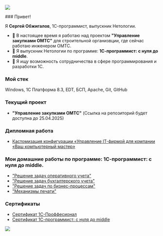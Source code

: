 <p><img src="https://capsule-render.vercel.app/api?type=waving&color=gradient&height=120&section=header"/></p>
### Привет!

Я **Сергей Обжигалов**, 1С-программист, выпускник Нетологии.

- 🔭 В настоящее время я работаю над проектом **"Управление закупками ОМТС"** для строительной организвции, где сейчас работаю инженером ОМТС.
- 🌱 Я выпускник Нетологии по программе: **1С-программист: с нуля до middle**.
- 👯 Я ищу возможность сотрудничества в сфере программирования и разработки 1С.

### Мой стек

Windows, 1С Платформа 8.3, EDT, БСП, Apache, Git, GitHub

### Текущий проект
- **"Управление закупками ОМТС"** (Ccылка на репозиторий будет доступна до 25.04.2025)

### Дипломная работа 
- [Кастомизация конфигурации «Управление IT-фирмой для компании «Ваш компьютерный мастер»](https://github.com/ObzhigalovSV/DiplomFONECMID)

### Мои домашние работы по программе: 1С-программист: с нуля до middle.
- ["Решение задач оперативного учета"](https://github.com/ObzhigalovSV/Netology_OperationalAccounting)
- ["Решение задач бухгалтерского учета"](https://github.com/ObzhigalovSV/Netology_Accounting)
- ["Решение задач по бизнес-процессам"](https://github.com/ObzhigalovSV/Netology_BusinessProcesses)
- ["Механизмы печати"](https://github.com/ObzhigalovSV/Netology_PrintingMechanisms)

### Сертификаты
- [Сертификат 1С-Проффесионал](https://github.com/ObzhigalovSV/ObzhigalovSV/blob/main/certificate/1CProff.pdf)
- [Сертификат 1С-программист: с нуля до middle](https://github.com/ObzhigalovSV/ObzhigalovSV/blob/main/certificate/NetologyCertificate.pdf)
<p align="left">
  <img src="https://capsule-render.vercel.app/api?type=waving&color=gradient&height=120&section=footer"/>
</p>
